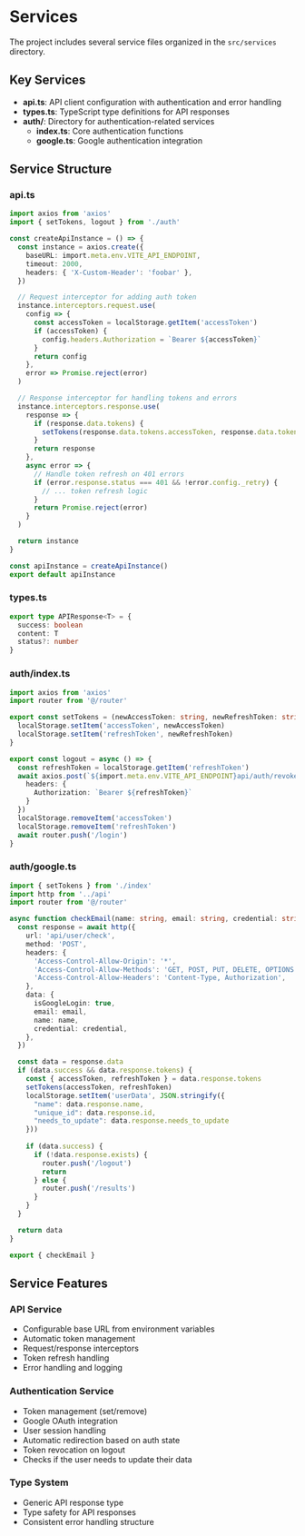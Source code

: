 # Services

The project includes several service files organized in the `src/services` directory.

## Key Services

- **api.ts**: API client configuration with authentication and error handling
- **types.ts**: TypeScript type definitions for API responses
- **auth/**: Directory for authentication-related services
  - **index.ts**: Core authentication functions
  - **google.ts**: Google authentication integration

## Service Structure

### api.ts

```typescript
import axios from 'axios'
import { setTokens, logout } from './auth'

const createApiInstance = () => {
  const instance = axios.create({
    baseURL: import.meta.env.VITE_API_ENDPOINT,
    timeout: 2000,
    headers: { 'X-Custom-Header': 'foobar' },
  })

  // Request interceptor for adding auth token
  instance.interceptors.request.use(
    config => {
      const accessToken = localStorage.getItem('accessToken')
      if (accessToken) {
        config.headers.Authorization = `Bearer ${accessToken}`
      }
      return config
    },
    error => Promise.reject(error)
  )

  // Response interceptor for handling tokens and errors
  instance.interceptors.response.use(
    response => {
      if (response.data.tokens) {
        setTokens(response.data.tokens.accessToken, response.data.tokens.refreshToken)
      }
      return response
    },
    async error => {
      // Handle token refresh on 401 errors
      if (error.response.status === 401 && !error.config._retry) {
        // ... token refresh logic
      }
      return Promise.reject(error)
    }
  )

  return instance
}

const apiInstance = createApiInstance()
export default apiInstance
```

### types.ts

```typescript
export type APIResponse<T> = {
  success: boolean
  content: T
  status?: number
}
```

### auth/index.ts

```typescript
import axios from 'axios'
import router from '@/router'

export const setTokens = (newAccessToken: string, newRefreshToken: string) => {
  localStorage.setItem('accessToken', newAccessToken)
  localStorage.setItem('refreshToken', newRefreshToken)
}

export const logout = async () => {
  const refreshToken = localStorage.getItem('refreshToken')
  await axios.post(`${import.meta.env.VITE_API_ENDPOINT}api/auth/revoke`, {}, {
    headers: {
      Authorization: `Bearer ${refreshToken}`
    }
  })
  localStorage.removeItem('accessToken')
  localStorage.removeItem('refreshToken')
  await router.push('/login')
}
```

### auth/google.ts

```typescript
import { setTokens } from './index'
import http from '../api'
import router from '@/router'

async function checkEmail(name: string, email: string, credential: string) {
  const response = await http({
    url: 'api/user/check',
    method: 'POST',
    headers: {
      'Access-Control-Allow-Origin': '*',
      'Access-Control-Allow-Methods': 'GET, POST, PUT, DELETE, OPTIONS',
      'Access-Control-Allow-Headers': 'Content-Type, Authorization',
    },
    data: {
      isGoogleLogin: true,
      email: email,
      name: name,
      credential: credential,
    },
  })

  const data = response.data
  if (data.success && data.response.tokens) {
    const { accessToken, refreshToken } = data.response.tokens
    setTokens(accessToken, refreshToken)
    localStorage.setItem('userData', JSON.stringify({
      "name": data.response.name,
      "unique_id": data.response.id,
      "needs_to_update": data.response.needs_to_update
    }))
    
    if (data.success) {
      if (!data.response.exists) {
        router.push('/logout')
        return
      } else {
        router.push('/results')
      }
    }
  }

  return data
}

export { checkEmail }
```

## Service Features

### API Service
- Configurable base URL from environment variables
- Automatic token management
- Request/response interceptors
- Token refresh handling
- Error handling and logging

### Authentication Service
- Token management (set/remove)
- Google OAuth integration
- User session handling
- Automatic redirection based on auth state
- Token revocation on logout
- Checks if the user needs to update their data

### Type System
- Generic API response type
- Type safety for API responses
- Consistent error handling structure

